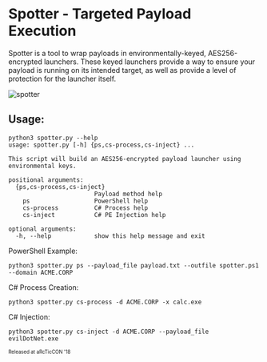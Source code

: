 # Spotter - Targeted Payload Execution

Spotter is a tool to wrap payloads in environmentally-keyed, AES256-encrypted launchers. These keyed launchers provide a way to ensure your payload is running on its intended target, as well as provide a level of protection for the launcher itself.

![spotter](https://media.defense.gov/2011/Jul/28/2000234038/-1/-1/0/110727-F-OK556-004.JPG)

## Usage:
```
python3 spotter.py --help
usage: spotter.py [-h] {ps,cs-process,cs-inject} ...

This script will build an AES256-encrypted payload launcher using
environmental keys.

positional arguments:
  {ps,cs-process,cs-inject}
                        Payload method help
    ps                  PowerShell help
    cs-process          C# Process help
    cs-inject           C# PE Injection help

optional arguments:
  -h, --help            show this help message and exit
```
PowerShell Example:
```
python3 spotter.py ps --payload_file payload.txt --outfile spotter.ps1 --domain ACME.CORP
```
C# Process Creation:
```
python3 spotter.py cs-process -d ACME.CORP -x calc.exe
```
C# Injection:
```
python3 spotter.py cs-inject -d ACME.CORP --payload_file evilDotNet.exe
```

<sub><sup>Released at aRcTicCON '18</sup></sub>
